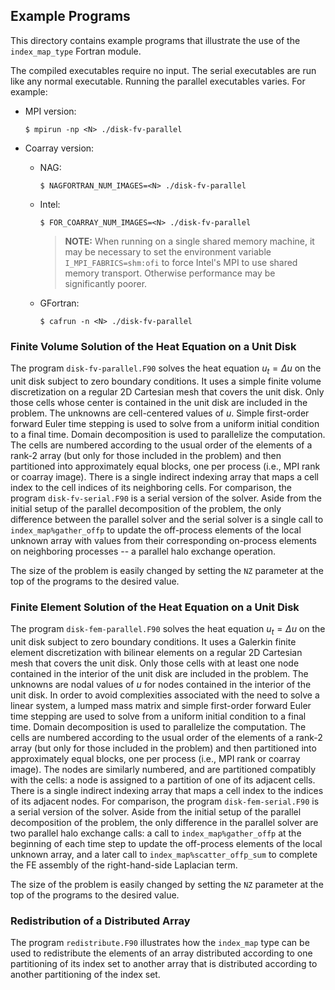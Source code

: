## Example Programs

This directory contains example programs that illustrate the use of the
`index_map_type` Fortran module.

The compiled executables require no input. The serial executables are run like
any normal executable. Running the parallel executables varies. For example:
* MPI version:
  ```
  $ mpirun -np <N> ./disk-fv-parallel
  ```
* Coarray version:
  - NAG:
    ```
    $ NAGFORTRAN_NUM_IMAGES=<N> ./disk-fv-parallel
    ```
  - Intel:
    ```
    $ FOR_COARRAY_NUM_IMAGES=<N> ./disk-fv-parallel
    ```
    > **NOTE:** When running on a single shared memory machine, it may be
    necessary to set the environment variable `I_MPI_FABRICS=shm:ofi` to force
    Intel's MPI to use shared memory transport. Otherwise performance may be
    significantly poorer.

  - GFortran:
    ```
    $ cafrun -n <N> ./disk-fv-parallel
    ```

### Finite Volume Solution of the Heat Equation on a Unit Disk

The program `disk-fv-parallel.F90` solves the heat equation $u_t = \Delta u$
on the unit disk subject to zero boundary conditions. It uses a simple finite
volume discretization on a regular 2D Cartesian mesh that covers the unit
disk. Only those cells whose center is contained in the unit disk are
included in the problem. The unknowns are cell-centered values of $u$.
Simple first-order forward Euler time stepping is used to solve from a
uniform initial condition to a final time. Domain decomposition is used to
parallelize the computation. The cells are numbered according to the usual
order of the elements of a rank-2 array (but only for those included in
the problem) and then partitioned into approximately equal blocks, one per
process (i.e., MPI rank or coarray image). There is a single indirect indexing
array that maps a cell index to the cell indices of its neighboring cells. For
comparison, the program `disk-fv-serial.F90` is a serial version of the solver.
Aside from the initial setup of the parallel decomposition of the problem, the
only difference between the parallel solver and the serial solver is a single
call to `index_map%gather_offp` to update the off-process elements of the local
unknown array with values from their corresponding on-process elements on
neighboring processes -- a parallel halo exchange operation.

The size of the problem is easily changed by setting the `NZ` parameter at
the top of the programs to the desired value.

### Finite Element Solution of the Heat Equation on a Unit Disk

The program `disk-fem-parallel.F90` solves the heat equation $u_t = \Delta u$
on the unit disk subject to zero boundary conditions. It uses a Galerkin finite
element discretization with bilinear elements on a regular 2D Cartesian mesh
that covers the unit disk. Only those cells with at least one node contained
in the interior of the unit disk are included in the problem. The unknowns are
nodal values of $u$ for nodes contained in the interior of the unit disk.
In order to avoid complexities associated with the need to solve a linear
system, a lumped mass matrix and simple first-order forward Euler time stepping
are used to solve from a uniform initial condition to a final time. Domain
decomposition is used to parallelize the computation. The cells are numbered
according to the usual order of the elements of a rank-2 array (but only for
those included in the problem) and then partitioned into approximately equal
blocks, one per process (i.e., MPI rank or coarray image). The nodes are
similarly numbered, and are partitioned compatibly with the cells: a node is
assigned to a partition of one of its adjacent cells. There is a single
indirect indexing array that maps a cell index to the indices of its adjacent
nodes. For comparison, the program `disk-fem-serial.F90` is a serial version
of the solver. Aside from the initial setup of the parallel decomposition of
the problem, the only difference in the parallel solver are two parallel halo
exchange calls: a call to `index_map%gather_offp` at the beginning of each
time step to update the off-process elements of the local unknown array, and
a later call to `index_map%scatter_offp_sum` to complete the FE assembly of
the right-hand-side Laplacian term.

The size of the problem is easily changed by setting the `NZ` parameter at
the top of the programs to the desired value.

### Redistribution of a Distributed Array

The program `redistribute.F90` illustrates how the `index_map` type can be
used to redistribute the elements of an array distributed according to one
partitioning of its index set to another array that is distributed according
to another partitioning of the index set.
